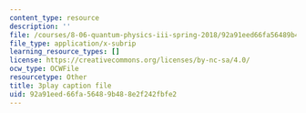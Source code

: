 ```yaml
---
content_type: resource
description: ''
file: /courses/8-06-quantum-physics-iii-spring-2018/92a91eed66fa56489b488e2f242fbfe2_NjhuAak0jmM.vtt
file_type: application/x-subrip
learning_resource_types: []
license: https://creativecommons.org/licenses/by-nc-sa/4.0/
ocw_type: OCWFile
resourcetype: Other
title: 3play caption file
uid: 92a91eed-66fa-5648-9b48-8e2f242fbfe2
---
```

